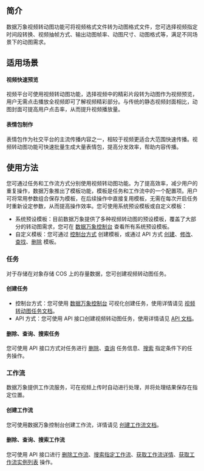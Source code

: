 ## 简介

数据万象视频转动图功能可将视频格式文件转为动图格式文件，您可选择视频指定时间段转换、视频抽帧方式、输出动图帧率、动图尺寸、动图格式等，满足不同场景下的动图需求。


## 适用场景

#### 视频快速预览

视频平台可使用视频转动图功能，选择视频中的精彩片段转为动图作为视频预览，用户无需点击播放全视频即可了解视频精彩部分。与传统的静态视频封面相比，动图封面可提高用户点击率，从而提升视频播放量。

#### 表情包制作

表情包作为社交平台的主流传播内容之一，相较于视频更适合大范围快速传播。视频转动图功能可快速批量生成大量表情包，提高分发效率，帮助内容传播。


## 使用方法

您可通过任务和工作流方式分别使用视频转动图功能。为了提高效率，减少用户的重复操作，数据万象推出了模板功能，模板是任务和工作流中的一个配置项。用户可将常用参数组合保存为模板，在后续操作中直接复用模板，无需在每次开启任务时重新设定参数，从而提高操作效率。您可使用系统预设模板或自定义模板：
- 系统预设模板：目前数据万象提供了多种视频转动图的预设模板，覆盖了大部分的转动图需求，您可在 [数据万象控制台](https://console.cloud.tencent.com/ci) 查看所有系统预设模板。
- 自定义模板：您可通过 [控制台方式](https://cloud.tencent.com/document/product/460/46490#.E8.A7.86.E9.A2.91.E8.BD.AC.E5.8A.A8.E5.9B.BE) 创建模板，或通过 API 方式 [创建](https://cloud.tencent.com/document/product/460/46989)、[修改](https://cloud.tencent.com/document/product/460/46992)、[查找](https://cloud.tencent.com/document/product/460/46991)、[删除](https://cloud.tencent.com/document/product/460/46990) 模板。


### 任务
对于存储在对象存储 COS 上的存量数据，您可创建视频转动图任务。

#### 创建任务
- 控制台方式：您可使用 [数据万象控制台](https://console.cloud.tencent.com/ci) 可视化创建任务，使用详情请见 [视频转动图任务文档](https://cloud.tencent.com/document/product/460/46489#.E5.88.9B.E5.BB.BA.E8.A7.86.E9.A2.91.E8.BD.AC.E5.8A.A8.E5.9B.BE.E4.BB.BB.E5.8A.A1)。
-  API 方式：您可使用 API 接口创建视频转动图任务，使用详情请见 [ API 文档](https://cloud.tencent.com/document/product/460/48217)。

#### 删除、查询、搜索任务
您可使用 API 接口方式对任务进行 [删除](https://cloud.tencent.com/document/product/460/38939)、[查询](https://cloud.tencent.com/document/product/460/38937) 任务信息、[搜索](https://cloud.tencent.com/document/product/460/38938) 指定条件下的任务操作。


### 工作流
数据万象提供工作流服务，可在视频上传时自动进行处理，并将处理结果保存在指定位置。

#### 创建工作流
您可使用数据万象控制台创建工作流，详情请见 [创建工作流文档](https://cloud.tencent.com/document/product/460/46488#.E5.88.9B.E5.BB.BA.E5.B7.A5.E4.BD.9C.E6.B5.81)。

#### 删除、查询、搜索工作流
您可使用 API 接口进行 [删除工作流](https://cloud.tencent.com/document/product/460/45947)、[搜索指定工作流](https://cloud.tencent.com/document/product/460/45948)、[获取工作流详情](https://cloud.tencent.com/document/product/460/45949)、[获取工作流实例列表](https://cloud.tencent.com/document/product/460/45950) 操作。


